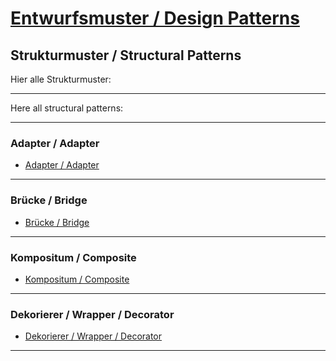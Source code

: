 # [Entwurfsmuster / Design Patterns](https://github.com/mschoeffel/DesignPattern)
## Strukturmuster / Structural Patterns

Hier alle Strukturmuster:

---

Here all structural patterns:

---
### Adapter / Adapter

* [Adapter / Adapter](https://github.com/mschoeffel/DesignPattern/tree/master/src/strukturmuster/adapter)
---
### Brücke / Bridge

* [Brücke / Bridge](https://github.com/mschoeffel/DesignPattern/tree/master/src/strukturmuster/bridge)
---
### Kompositum / Composite

* [Kompositum / Composite](https://github.com/mschoeffel/DesignPattern/tree/master/src/strukturmuster/kompositum)
---
### Dekorierer / Wrapper / Decorator

* [Dekorierer / Wrapper / Decorator](https://github.com/mschoeffel/DesignPattern/tree/master/src/strukturmuster/dekorierer)
---